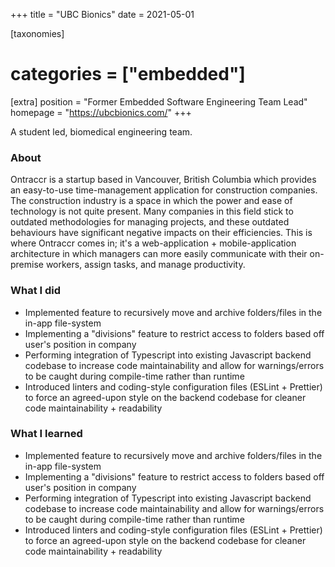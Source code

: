 +++
title = "UBC Bionics"
date = 2021-05-01

[taxonomies]
# categories = ["embedded"]

[extra]
position = "Former Embedded Software Engineering Team Lead"
homepage = "https://ubcbionics.com/"
+++

A student led, biomedical engineering team.

<!-- more -->

### About
Ontraccr is a startup based in Vancouver, British Columbia which provides an easy-to-use time-management application for construction companies.
The construction industry is a space in which the power and ease of technology is not quite present.
Many companies in this field stick to outdated methodologies for managing projects, and these outdated behaviours have significant negative impacts on their efficiencies.
This is where Ontraccr comes in; it's a web-application + mobile-application architecture in which managers can more easily communicate with their on-premise workers, assign tasks, and manage productivity.

### What I did
- Implemented feature to recursively move and archive folders/files in the in-app file-system
- Implementing a "divisions" feature to restrict access to folders based off user's position in company
- Performing integration of Typescript into existing Javascript backend codebase to increase code maintainability and allow for warnings/errors to be caught during compile-time rather than runtime
- Introduced linters and coding-style configuration files (ESLint + Prettier) to force an agreed-upon style on the backend codebase for cleaner code maintainability + readability

### What I learned
- Implemented feature to recursively move and archive folders/files in the in-app file-system
- Implementing a "divisions" feature to restrict access to folders based off user's position in company
- Performing integration of Typescript into existing Javascript backend codebase to increase code maintainability and allow for warnings/errors to be caught during compile-time rather than runtime
- Introduced linters and coding-style configuration files (ESLint + Prettier) to force an agreed-upon style on the backend codebase for cleaner code maintainability + readability

<!-- Lorem ipsum dolor sit amet, consectetur adipiscing elit. Proin est augue, pellentesque sit amet nisi ut, viverra vestibulum purus. Quisque ac varius elit. 

Praesent vitae pretium lacus, at placerat velit. Nulla feugiat quam eget quam tempus, id vulputate nulla suscipit. Vestibulum porta mollis molestie. In mollis diam et ante varius imperdiet et a elit. Mauris sodales quis nisi nec fringilla. 

    Aenean sed fermentum nunc, a consectetur magna.

Maecenas eget ligula porttitor, egestas orci id, gravida nisl. Aliquam erat volutpat. Sed dapibus felis quis lacus dignissim condimentum aliquam et orci. 

1. Sed rutrum velit et purus volutpat rutrum. 
2. Suspendisse mollis ante arcu, sit amet vehicula nisl cursus ac. 
3. Donec tristique risus dolor, at tristique urna placerat et. 

Nam vel interdum neque. Maecenas laoreet eget enim at rhoncus. Donec posuere diam leo, blandit semper urna semper nec.  -->
